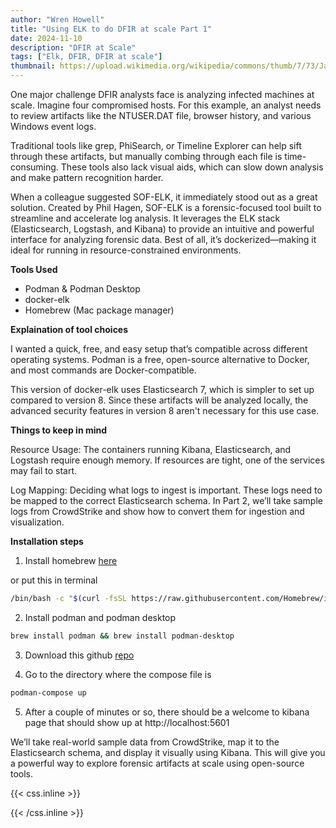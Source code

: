 ```yaml
---
author: "Wren Howell"
title: "Using ELK to do DFIR at scale Part 1"
date: 2024-11-10
description: "DFIR at Scale"
tags: ["Elk, DFIR, DFIR at scale"]
thumbnail: https://upload.wikimedia.org/wikipedia/commons/thumb/7/73/Jasper.Wapiti-Hirsch.P1033401.jpg/800px-Jasper.Wapiti-Hirsch.P1033401.jpg
---
```

One major challenge DFIR analysts face is analyzing infected machines at scale. Imagine four compromised hosts. For this example, an analyst needs to review artifacts like the NTUSER.DAT file, browser history, and various Windows event logs.

Traditional tools like grep, PhiSearch, or Timeline Explorer can help sift through these artifacts, but manually combing through each file is time-consuming. These tools also lack visual aids, which can slow down analysis and make pattern recognition harder.

When a colleague suggested SOF-ELK, it immediately stood out as a great solution. Created by Phil Hagen, SOF-ELK is a forensic-focused tool built to streamline and accelerate log analysis. It leverages the ELK stack (Elasticsearch, Logstash, and Kibana) to provide an intuitive and powerful interface for analyzing forensic data. Best of all, it’s dockerized—making it ideal for running in resource-constrained environments.

 **Tools Used**

- Podman & Podman Desktop
- docker-elk
- Homebrew (Mac package manager)


**Explaination of tool choices**

I wanted a quick, free, and easy setup that’s compatible across different operating systems. Podman is a free, open-source alternative to Docker, and most commands are Docker-compatible.

This version of docker-elk uses Elasticsearch 7, which is simpler to set up compared to version 8. Since these artifacts will be analyzed locally, the advanced security features in version 8 aren't necessary for this use case.


**Things to keep in mind**

Resource Usage: The containers running Kibana, Elasticsearch, and Logstash require enough memory. If resources are tight, one of the services may fail to start.

Log Mapping: Deciding what logs to ingest is important. These logs need to be mapped to the correct Elasticsearch schema. In Part 2, we’ll take sample logs from CrowdStrike and show how to convert them for ingestion and visualization.

**Installation steps**

1) Install homebrew [here](https://brew.sh)

or put this in terminal

```bash
/bin/bash -c "$(curl -fsSL https://raw.githubusercontent.com/Homebrew/install/HEAD/install.sh)"
```

2) Install podman and podman desktop 

```bash
brew install podman && brew install podman-desktop
```

3) Download this github [repo](https://github.com/deviantony/docker-elk)

4) Go to the directory where the compose file is 

```bash
podman-compose up
```

5) After a couple of minutes or so, there should be a welcome to kibana page that should show up at http://localhost:5601

We’ll take real-world sample data from CrowdStrike, map it to the Elasticsearch schema, and display it visually using Kibana. This will give you a powerful way to explore forensic artifacts at scale using open-source tools.


{{< css.inline >}}

<style>
.emojify {
	font-family: Apple Color Emoji, Segoe UI Emoji, NotoColorEmoji, Segoe UI Symbol, Android Emoji, EmojiSymbols;
	font-size: 2rem;
	vertical-align: middle;
}
@media screen and (max-width:650px) {
  .nowrap {
    display: block;
    margin: 25px 0;
  }
}
</style>

{{< /css.inline >}}
